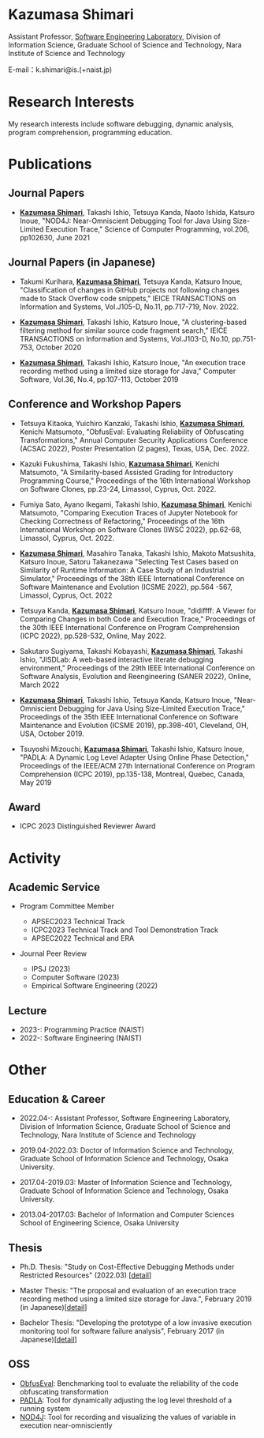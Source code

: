 # Kazumasa Shimari
Assistant Professor, [Software Engineering Laboratory](https://naist-se.github.io/), Division of Information Science, Graduate School of Science and Technology, Nara Institute of Science and Technology

<!-- ![photo]({{ site.url }}/pic/shimari.jpg) -->

E-mail：k.shimari@is.(+naist.jp)

# Research Interests
My research interests include software debugging, dynamic analysis, program comprehension, programming education.

# Publications
## Journal Papers
  * **<u>Kazumasa Shimari</u>**, Takashi Ishio, Tetsuya Kanda, Naoto Ishida, Katsuro Inoue, "NOD4J:
                  Near-Omniscient Debugging Tool for Java Using Size-Limited Execution
                  Trace," Science of Computer Programming, vol.206, pp102630, June 2021
                  <!-- [[detail](https://sel.ist.osaka-u.ac.jp/lab-db/betuzuri/contents.ja/1199.html)] -->

## Journal Papers (in Japanese)
  * Takumi Kurihara, **<u>Kazumasa Shimari</u>**, Tetsuya Kanda, Katsuro Inoue, "Classification of changes in GitHub projects not following changes made to Stack Overflow code snippets," IEICE TRANSACTIONS on
                  Information and Systems, Vol.J105-D, No.11, pp.717-719, Nov. 2022.

  * **<u>Kazumasa Shimari</u>**, Takashi Ishio, Katsuro Inoue, "A clustering-based filtering method
                  for similar source code fragment search," IEICE TRANSACTIONS on
                  Information and Systems, Vol.J103-D, No.10, pp.751-753, October 2020

  * **<u>Kazumasa Shimari</u>**, Takashi Ishio, Katsuro Inoue, "An execution trace recording method
                  using a limited size storage for Java," Computer Software, Vol.36,
                  No.4, pp.107-113, October 2019

##  Conference and Workshop Papers
  * Tetsuya Kitaoka, Yuichiro Kanzaki, Takashi Ishio, **<u>Kazumasa Shimari</u>**, Kenichi Matsumoto, "ObfusEval: Evaluating Reliability of Obfuscating Transformations," Annual Computer Security Applications Conference (ACSAC 2022), Poster Presentation (2 pages), Texas, USA, Dec. 2022.

  * Kazuki Fukushima, Takashi Ishio, **<u>Kazumasa Shimari</u>**, Kenichi Matsumoto, "A Similarity-based Assisted Grading for Introductory Programming Course," Proceedings of the 16th International Workshop on Software Clones, pp.23-24, Limassol, Cyprus, Oct. 2022. <!-- Acceptance rate 81% (13/16) -->

  * Fumiya Sato, Ayano Ikegami, Takashi Ishio, **<u>Kazumasa Shimari</u>**, Kenichi Matsumoto, "Comparing Execution Traces of Jupyter Notebook for Checking Correctness of Refactoring," Proceedings of the 16th International Workshop on Software Clones (IWSC 2022), pp.62-68, Limassol, Cyprus, Oct. 2022. <!-- Acceptance rate 81% (13/16) -->

  * **<u>Kazumasa Shimari</u>**, Masahiro Tanaka, Takashi Ishio, Makoto Matsushita, Katsuro Inoue, Satoru Takanezawa "Selecting Test Cases based on Similarity of Runtime Information: A Case Study of an Industrial Simulator," Proceedings of the 38th IEEE International Conference on Software Maintenance and Evolution (ICSME 2022), pp.564 -567, Limassol, Cyprus, Oct. 2022 <!--Industry Track [[detail](https://sel.ist.osaka-u.ac.jp/lab-db/betuzuri/contents.ja/1237.html)] Acceptance rate 50% (10/20) -->

  * Tetsuya Kanda, **<u>Kazumasa Shimari</u>**, Katsuro Inoue, "didiffff: A Viewer for Comparing Changes in both
                  Code and Execution Trace," Proceedings of the 30th IEEE International
                  Conference on Program Comprehension (ICPC 2022), pp.528-532, Online, May 2022.
                  <!-- [[detail](https://sel.ist.osaka-u.ac.jp/lab-db/betuzuri/contents.ja/1237.html)] Acceptance rate 38% (5/13) -->

  * Sakutaro Sugiyama, Takashi Kobayashi, **<u>Kazumasa Shimari</u>**, Takashi Ishio, "JISDLab: A web-based interactive literate debugging
                  environment," Proceedings of the 29th IEEE International Conference
                  on Software Analysis, Evolution and Reengineering (SANER 2022), Online,
                  March 2022 <!-- Acceptance rate 75% (9/12) -->

  * **<u>Kazumasa Shimari</u>**, Takashi Ishio, Tetsuya Kanda, Katsuro Inoue, "Near-Omniscient
                  Debugging for Java Using Size-Limited Execution Trace," Proceedings of
                  the 35th IEEE International Conference on Software Maintenance and
                  Evolution (ICSME 2019), pp.398-401, Cleveland, OH, USA, October 2019.
                  <!-- [[detail](https://sel.ist.osaka-u.ac.jp/lab-db/betuzuri/contents.ja/1172.html)] Acceptance rate 58% (11/19) -->

  * Tsuyoshi Mizouchi, **<u>Kazumasa Shimari</u>**, Takashi Ishio, Katsuro Inoue, "PADLA: A Dynamic Log Level Adapter
                  Using Online Phase Detection," Proceedings of the IEEE/ACM 27th
                  International Conference on Program Comprehension (ICPC 2019),
                  pp.135-138, Montreal, Quebec, Canada, May 2019 
                  <!-- [[detail](https://sel.ist.osaka-u.ac.jp/lab-db/betuzuri/contents.ja/1157.html)] -->

## Award
  * ICPC 2023 Distinguished Reviewer Award
<!--  * **<u>Kazumasa Shimari</u>**, "Repayment Exemption of Student Loan for Students with Excellent
                  Grades", Japan Student Services Organization (JASSO) Type I
                  (interest-free) scholarship", May 2019

  * **<u>Kazumasa Shimari</u>**, "The Live Paper and Poster Award", JSSST FOSE2018 , November 2018

  * Tsuyoshi Mizouchi, **<u>Kazumasa Shimari</u>**, Takashi Ishio, Tetsuya Kanda, Katsuro Inoue, "The Interactive
                  Award", IPSJ/SIGSE Software Engineering Symphosium, September 2018

  * **<u>Kazumasa Shimari</u>**, "The Enouragement Award of Student Presentation", IPSJ/SIGSE
                  Software Engineering Symphosium, September 2017 -->

# Activity
## Academic Service
  * Program Committee Member
    * APSEC2023 Technical Track
    * ICPC2023 Technical Track and Tool Demonstration Track
    * APSEC2022 Technical and ERA 
  
  * Journal Peer Review
    * IPSJ (2023)
    * Computer Software (2023)
    * Empirical Software Engineering (2022)
  
  <!-- * Student Volunteer
    * APSEC2018   -->
  
## Lecture
  * 2023-: Programming Practice (NAIST)
  * 2022-: Software Engineering (NAIST)

# Other
## Education & Career
  * 2022.04-: Assistant Professor, Software Engineering Laboratory,
                  Division of Information Science, Graduate School of Science and
                  Technology, Nara Institute of Science and Technology

  * 2019.04-2022.03: Doctor of Information Science and Technology,
                  Graduate School of Information Science and Technology, Osaka
                  University.
  * 2017.04-2019.03: Master of Information Science and Technology,
                  Graduate School of Information Science and Technology, Osaka
                  University.

  * 2013.04-2017.03: Bachelor of Information and Computer Sciences School
                  of Engineering Science, Osaka University

## Thesis
  * Ph.D. Thesis: "Study on Cost-Effective Debugging Methods under
                  Restricted Resources" (2022.03) [[detail](https://sel.ist.osaka-u.ac.jp/lab-db/Dthesis/contents.ja/41.html)]

  * Master Thesis: "The proposal and evaluation of an execution trace
                  recording method using a limited size storage for Java.", February
                  2019 (in Japanese)[[detail](https://sel.ist.osaka-u.ac.jp/lab-db/Mthesis/contents.en/144.html)]

  * Bachelor Thesis: "Developing the prototype of a low invasive execution
                  monitoring tool for software failure analysis", February 2017 (in
                  Japanese)[[detail](https://sel.ist.osaka-u.ac.jp/lab-db/Bthesis/contents.en/155.html)]

## OSS
  * [ObfusEval](https://github.com/NAIST-SE/ObfusEval): Benchmarking tool to evaluate the reliability of the code obfuscating transformation
  * [PADLA](https://github.com/inoueke-n/PADLA): Tool for dynamically adjusting the log level threshold of a running system
  * [NOD4J](https://github.com/k-shimari/nod4j): Tool for
                  recording and visualizing the values of variable in execution
                  near-omnisciently
